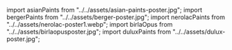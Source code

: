 import asianPaints from "../../assets/asian-paints-poster.jpg";
import bergerPaints from "../../assets/berger-poster.jpg";
import nerolacPaints from "../../assets/nerolac-poster1.webp";
import birlaOpus from "../../assets/birlaopusposter.jpg";
import duluxPaints from "../../assets/dulux-poster.jpg";